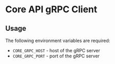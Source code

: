 # Core API gRPC Client

## Usage

The following environment variables are required:
- `CORE_GRPC_HOST` - host of the gRPC server
- `CORE_GRPC_PORT` - port of the gRPC server